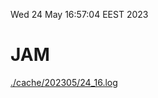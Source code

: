 Wed 24 May 16:57:04 EEST 2023
# JAM
<a href='./cache/202305/24_16.log'>./cache/202305/24_16.log</a>
